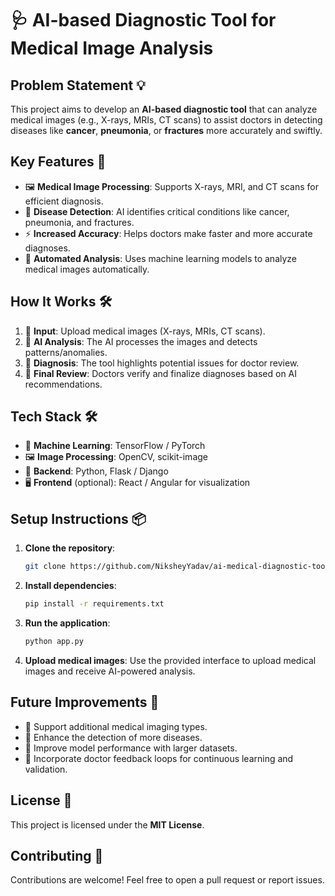 # 🩺 AI-based Diagnostic Tool for Medical Image Analysis

## Problem Statement 💡

This project aims to develop an **AI-based diagnostic tool** that can analyze medical images (e.g., X-rays, MRIs, CT scans) to assist doctors in detecting diseases like **cancer**, **pneumonia**, or **fractures** more accurately and swiftly.

## Key Features 🚀
- 🖼️ **Medical Image Processing**: Supports X-rays, MRI, and CT scans for efficient diagnosis.
- 🏥 **Disease Detection**: AI identifies critical conditions like cancer, pneumonia, and fractures.
- ⚡ **Increased Accuracy**: Helps doctors make faster and more accurate diagnoses.
- 🤖 **Automated Analysis**: Uses machine learning models to analyze medical images automatically.

## How It Works 🛠️
1. 🏥 **Input**: Upload medical images (X-rays, MRIs, CT scans).
2. 🧠 **AI Analysis**: The AI processes the images and detects patterns/anomalies.
3. 🔬 **Diagnosis**: The tool highlights potential issues for doctor review.
4. 📝 **Final Review**: Doctors verify and finalize diagnoses based on AI recommendations.

## Tech Stack 🛠️
- 🧠 **Machine Learning**: TensorFlow / PyTorch
- 🖼️ **Image Processing**: OpenCV, scikit-image
- 🔧 **Backend**: Python, Flask / Django
- 🖥️ **Frontend** (optional): React / Angular for visualization

## Setup Instructions 📦

1. **Clone the repository**:
   ```bash
   git clone https://github.com/NiksheyYadav/ai-medical-diagnostic-tool.git
   ```

2. **Install dependencies**:
   ```bash
   pip install -r requirements.txt
   ```

3. **Run the application**:
   ```bash
   python app.py
   ```

4. **Upload medical images**: Use the provided interface to upload medical images and receive AI-powered analysis.

## Future Improvements 🌟
- 🏥 Support additional medical imaging types.
- 🧠 Enhance the detection of more diseases.
- 🔄 Improve model performance with larger datasets.
- 📝 Incorporate doctor feedback loops for continuous learning and validation.

## License 📜
This project is licensed under the **MIT License**.

## Contributing 🤝
Contributions are welcome! Feel free to open a pull request or report issues.
